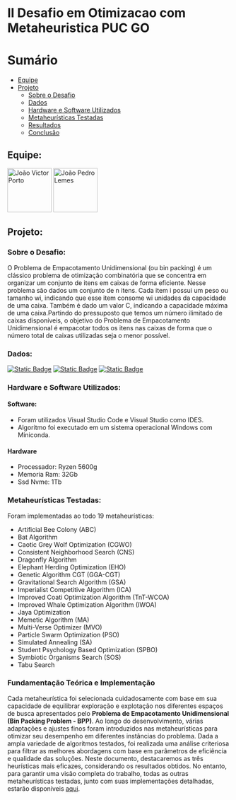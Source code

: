 # II Desafio em Otimizacao com Metaheuristica PUC GO
# Sumário

- [Equipe](#equipe)
- [Projeto](#projeto)
  - [Sobre o Desafio](#sobre-o-desafio)
  - [Dados](#dados)
  - [Hardware e Software Utilizados](#hardware-e-software-utilizados)
  - [Metaheurísticas Testadas](#metaheurísticas-testadas)
  - [Resultados](#resultados) 
  - [Conclusão](#conclusão)

## Equipe:
<div>
  
  [<img src="https://avatars.githubusercontent.com/u/98399932?v=4" alt="João Victor Porto" width="100">](https://github.com/Joao-vpf)
  [<img src="https://avatars.githubusercontent.com/u/104952737?v=4" alt="João Pedro Lemes" width="100">](https://github.com/Lixomensch)
  
</div>

## Projeto:
### Sobre o Desafio:
O Problema de Empacotamento Unidimensional (ou bin packing) é um clássico problema de otimização combinatória que se concentra em organizar um conjunto de itens em caixas de forma eficiente. Nesse problema são dados um conjunto de n itens. Cada item i possui um peso ou tamanho wi, indicando que esse item consome wi unidades da capacidade de uma caixa. Também é dado um valor C, indicando a capacidade máxima de uma caixa.Partindo do pressuposto que temos um número ilimitado de caixas disponíveis, o objetivo do Problema de Empacotamento Unidimensional é empacotar todos os itens nas caixas de forma que o número total de caixas utilizadas seja o menor possível.

### Dados:
[![Static Badge](https://img.shields.io/badge/Edital%20do%20Desafio%20-%20PDF%20-%20red?style=for-the-badge&logo=files&logoColor=red
)](https://github.com/SU4NE/II-desafio-em-otimizacao-com-metaheuristica/blob/main/docs/Edital/Edital%20do%20II%20Desafio%20de%20Otimiza%C3%A7%C3%A3o%20-%20Problema%20de%20Empacotamento%20Unidimensional%202024.pdf)
[![Static Badge](https://img.shields.io/badge/Instâncias%20Utilizadas%20-%20txt%20-%20violet?style=for-the-badge&logo=files&logoColor=violet
)](https://github.com/SU4NE/II-desafio-em-otimizacao-com-metaheuristica/blob/main/data/dados.zip)
[![Static Badge](https://img.shields.io/badge/Testes%20Realizados%20-%20txt%20-%20blue?style=for-the-badge&logo=files&logoColor=blue
)](https://github.com/SU4NE/II-desafio-em-otimizacao-com-metaheuristica/tree/main/docs/Benchmark)

### Hardware e Software Utilizados:

#### Software:
- Foram utilizados Visual Studio Code e Visual Studio como IDES.
- Algoritmo foi executado em um sistema operacional Windows com Miniconda.

#### Hardware
- Processador: Ryzen 5600g
- Memoria Ram: 32Gb
- Ssd Nvme: 1Tb

### Metaheurísticas Testadas:

Foram implementadas ao todo 19 metaheurísticas:
- Artificial Bee Colony (ABC)
- Bat Algorithm
- Caotic Grey Wolf Optimization (CGWO)
- Consistent Neighborhood Search (CNS)
- Dragonfly Algorithm
- Elephant Herding Optimization (EHO)
- Genetic Algorithm CGT (GGA-CGT)
- Gravitational Search Algorithm (GSA)
- Imperialist Competitive Algorithm (ICA)
- Improved Coati Optimization Algorithm (TnT-WCOA)
- Improved Whale Optimization Algorithm (IWOA)
- Jaya Optimization
- Memetic Algorithm (MA)
- Multi-Verse Optimizer (MVO)
- Particle Swarm Optimization (PSO)
- Simulated Annealing (SA)
- Student Psychology Based Optimization (SPBO)
- Symbiotic Organisms Search (SOS)
- Tabu Search

### Fundamentação Teórica e Implementação

Cada metaheurística foi selecionada cuidadosamente com base em sua capacidade de equilibrar exploração e explotação nos diferentes espaços de busca apresentados pelo **Problema de Empacotamento Unidimensional (Bin Packing Problem - BPP)**. Ao longo do desenvolvimento, várias adaptações e ajustes finos foram introduzidos nas metaheurísticas para otimizar seu desempenho em diferentes instâncias do problema. Dada a ampla variedade de algoritmos testados, foi realizada uma análise criteriosa para filtrar as melhores abordagens com base em parâmetros de eficiência e qualidade das soluções. Neste documento, destacaremos as três heurísticas mais eficazes, considerando os resultados obtidos. No entanto, para garantir uma visão completa do trabalho, todas as outras metaheurísticas testadas, junto com suas implementações detalhadas, estarão disponíveis [aqui]().


